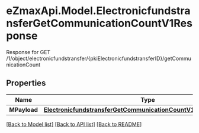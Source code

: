 # eZmaxApi.Model.ElectronicfundstransferGetCommunicationCountV1Response
Response for GET /1/object/electronicfundstransfer/{pkiElectronicfundstransferID}/getCommunicationCount

## Properties

Name | Type | Description | Notes
------------ | ------------- | ------------- | -------------
**MPayload** | [**ElectronicfundstransferGetCommunicationCountV1ResponseMPayload**](ElectronicfundstransferGetCommunicationCountV1ResponseMPayload.md) |  | 

[[Back to Model list]](../README.md#documentation-for-models) [[Back to API list]](../README.md#documentation-for-api-endpoints) [[Back to README]](../README.md)

